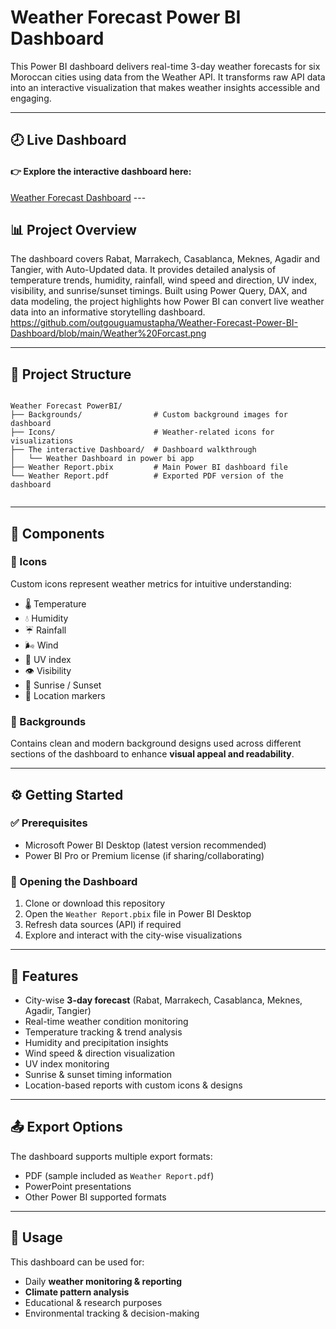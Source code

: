 # Weather Forecast Power BI Dashboard  

This Power BI dashboard delivers real-time 3-day weather forecasts for six Moroccan cities using data from the Weather API. It transforms raw API data into an interactive visualization that makes weather insights accessible and engaging.

---
## 🕗 Live Dashboard
<h4 id="interactive dashboard">👉 Explore the interactive dashboard here:</h4>
<a href="https://app.powerbi.com/view?r=eyJrIjoiNzAyOWUxMWUtZDIyZi00OWZmLWI2NDYtY2QxOTg0YjA1ZTU2IiwidCI6Ijg0ZDI3MGQyLTBiYzUtNGQ1NS1iZjBhLTI3NGYxYTU3NmNiZiJ9" target="_blank">Weather Forecast Dashboard</a>
---

## 📊 Project Overview

The dashboard covers Rabat, Marrakech, Casablanca, Meknes, Agadir and Tangier, with Auto-Updated data. It provides detailed analysis of temperature trends, humidity, rainfall, wind speed and direction, UV index, visibility, and sunrise/sunset timings. Built using Power Query, DAX, and data modeling, the project highlights how Power BI can convert live weather data into an informative storytelling dashboard.
https://github.com/outgouguamustapha/Weather-Forecast-Power-BI-Dashboard/blob/main/Weather%20Forcast.png


---

## 📂 Project Structure

```

Weather Forecast PowerBI/
├── Backgrounds/                # Custom background images for dashboard
├── Icons/                      # Weather-related icons for visualizations
├── The interactive Dashboard/  # Dashboard walkthrough
│   └── Weather Dashboard in power bi app
├── Weather Report.pbix         # Main Power BI dashboard file
└── Weather Report.pdf          # Exported PDF version of the dashboard


```

---

## 🎨 Components

### 🔹 Icons  
Custom icons represent weather metrics for intuitive understanding:
- 🌡️ Temperature  
- 💧 Humidity  
- ☔ Rainfall  
- 🌬️ Wind  
- 🔆 UV index  
- 👁️ Visibility  
- 🌅 Sunrise / Sunset  
- 📍 Location markers    

### 🔹 Backgrounds  
Contains clean and modern background designs used across different sections of the dashboard to enhance **visual appeal and readability**.  

---

## ⚙️ Getting Started

### ✅ Prerequisites
- Microsoft Power BI Desktop (latest version recommended)  
- Power BI Pro or Premium license (if sharing/collaborating)  

### 🚀 Opening the Dashboard
1. Clone or download this repository  
2. Open the `Weather Report.pbix` file in Power BI Desktop  
3. Refresh data sources (API) if required  
4. Explore and interact with the city-wise visualizations  

---

## 🌟 Features

- City-wise **3-day forecast** (Rabat, Marrakech, Casablanca, Meknes, Agadir, Tangier)  
- Real-time weather condition monitoring  
- Temperature tracking & trend analysis  
- Humidity and precipitation insights  
- Wind speed & direction visualization  
- UV index monitoring  
- Sunrise & sunset timing information  
- Location-based reports with custom icons & designs  

---

## 📤 Export Options  

The dashboard supports multiple export formats:  
- PDF (sample included as `Weather Report.pdf`)  
- PowerPoint presentations  
- Other Power BI supported formats  

---

## 📌 Usage

This dashboard can be used for:  
- Daily **weather monitoring & reporting**  
- **Climate pattern analysis**  
- Educational & research purposes  
- Environmental tracking & decision-making  
